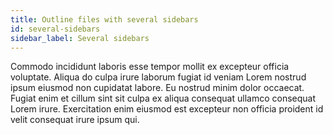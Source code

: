 ```yaml
---
title: Outline files with several sidebars
id: several-sidebars
sidebar_label: Several sidebars
---
```


<!-- @part src="../parts/several-sidebars/h1-several-sidebars-description.md" -->

Commodo incididunt laboris esse tempor mollit ex excepteur officia voluptate. Aliqua do culpa irure laborum fugiat id veniam Lorem nostrud ipsum eiusmod non cupidatat labore. Eu nostrud minim dolor occaecat. Fugiat enim et cillum sint sit culpa ex aliqua consequat ullamco consequat Lorem irure. Exercitation enim eiusmod est excepteur non officia proident id velit consequat irure ipsum qui.
<!-- @/part -->

<!-- @part src="../parts/several-sidebars/h1-several-sidebars-body.md" -->
<!-- Your content goes here, replacing this comment -->
<!-- @/part -->

